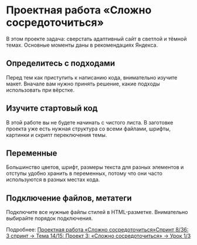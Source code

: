 # Проектная работа «Сложно сосредоточиться»
В этом проекте задача: сверстать адаптивный сайт в светлой и тёмной темах. Основные моменты даны в рекомендациях Яндекса.
## Определитесь с подходами
Перед тем как приступить к написанию кода, внимательно изучите макет. Вначале вам нужно принять решение, какие подходы использовать при вёрстке.
## Изучите стартовый код
В этой работе вы не будете начинать с чистого листа. В заготовке проекта уже есть нужная структура со всеми файлами, шрифты, картинки и скрипт переключения темы.
## Переменные
Большинство цветов, шрифт, размеры текста для разных элементов и отступы удобно хранить в переменных, потому что они часто используются в разных местах кода. 
## Подключение файлов, метатеги
Подключите все нужные файлы стилей в HTML-разметке. Внимательно выбирайте порядок подключения. 

Подробнее: 
[Проектная работа «Сложно сосредоточиться»Спринт 8/36: 3 спринт → Тема 14/15: Проект 3: «Сложно сосредоточиться» → Урок 1/3](https://practicum.yandex.ru/learn/fullstack-developer/courses/88fa9347-fe2e-4956-8e48-7251799c72a7/sprints/288962/topics/c18f6d98-31ad-4e1f-a761-259a4bd3af9d/lessons/f98b48c6-5e16-4825-a23c-c0f56a3de115/)